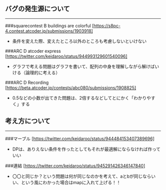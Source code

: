 ## バグの発生源について
------
###squarecontest B buildings are colorful
[https://s8pc-4.contest.atcoder.jp/submissions/1903918]
- 条件を変えた際、変えたところ以外のところも考慮しないといけない

###ARC D atcoder express
[https://twitter.com/keidaroo/status/944993129601540096]
- グラフで考える問題はグラフを書いて、配列の中身を理解しながら解けばいける（論理的に考える）

###ARC D Recording
[https://beta.atcoder.jp/contests/abc080/submissions/1908825]
- 0.5などの小数が出てきた問題は、2倍するなどしてとにかく「わかりやすく」する

## 考え方について
---
###マーブル
[https://twitter.com/keidaroo/status/944484153407389696]
- DPは、ありえない条件を作ったとしてもそれが最適解にならなければ作っていい

###連結
[https://twitter.com/keidaroo/status/945291426346147840]
- 〇〇と同じか？という問題は何が同じなのかを考えて、aとbが同じならいい、という風にわかった場合はmapに入れて上げる！！
